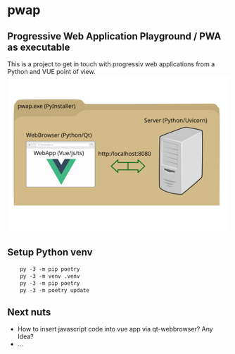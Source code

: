 # pwap
## Progressive Web Application Playground / PWA as executable
This is a project to get in touch with progressiv web applications from a Python and VUE point of view.
![Context](overview.svg)

## Setup Python venv

```
    py -3 -m pip poetry
    py -3 -m venv .venv
    py -3 -m pip poetry
    py -3 -m poetry update
```
## Next nuts
- How to insert javascript code into vue app via qt-webbrowser? Any Idea?
- ...
